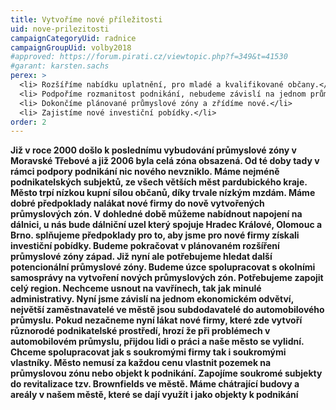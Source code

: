 ```yaml
---
title: Vytvoříme nové příležitosti
uid: nove-prilezitosti
campaignCategoryUid: radnice
campaignGroupUid: volby2018
#approved: https://forum.pirati.cz/viewtopic.php?f=349&t=41530
#garant: karsten.sachs
perex: >
  <li> Rozšíříme nabídku uplatnění, pro mladé a kvalifikované občany.</li>
  <li> Podpoříme rozmanitost podnikání, nebudeme závislí na jednom průmyslovém odvětví.</li>
  <li> Dokončíme plánované průmyslové zóny a zřídíme nové.</li>
  <li> Zajistíme nové investiční pobídky.</li>
order: 2
---
```


**Již v roce 2000 došlo k poslednímu vybudování průmyslové zóny v Moravské Třebové a již 2006 byla celá zóna obsazená. Od té doby tady v rámci podpory podnikání nic nového nevzniklo. Máme nejméně podnikatelských subjektů, ze všech větších měst pardubického kraje. Město trpí nízkou kupní sílou občanů, díky trvale nízkým mzdám. Máme dobré předpoklady nalákat nové firmy do nově vytvořených průmyslových zón. V dohledné době můžeme nabídnout napojení na dálnici, u nás bude dálniční uzel který spojuje Hradec Králové, Olomouc a Brno. splňujeme předpoklady pro to, aby jsme pro nové firmy získali investiční pobídky.  Budeme pokračovat v plánovaném rozšíření průmyslové zóny západ. Již nyní ale potřebujeme hledat další potencionální průmyslové zóny. Budeme úzce spolupracovat s okolními samosprávy na vytvoření nových průmyslových zón. Potřebujeme zapojit celý region. Nechceme usnout na vavřínech, tak jak minulé administrativy.
Nyní jsme závislí na jednom ekonomickém odvětví, největší zaměstnavatelé ve městě jsou subdodavatelé do automobilového průmyslu. Pokud nezačneme nyní lákat nové firmy, které zde vytvoří různorodé podnikatelské prostředí, hrozí že při problémech v automobilovém průmyslu, přijdou lidi o práci a naše město se vylidní.  Chceme spolupracovat jak s soukromými firmy tak i soukromými vlastníky. Město nemusí za každou cenu vlastnit pozemek na průmyslovou zónu nebo objekt k podnikání.
Zapojíme soukromé subjekty do revitalizace tzv.  Brownfields ve městě. Máme chátrající budovy a areály v našem městě, které se dají využít i jako objekty k podnikání**
